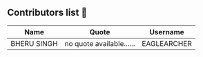 ## Contributors list 📝

| Name | Quote | Username |
|:------:|:--------:|:---------:|
BHERU SINGH | no quote available...... | EAGLEARCHER
